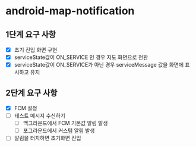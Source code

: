 # android-map-notification
## 1단계 요구 사항
- [x] 초기 진입 화면 구현
- [x] serviceState값이 ON_SERVICE 인 경우 지도 화면으로 전환
- [x] serviceState값이 ON_SERVICE가 아닌 경우 serviceMessage 값을 화면에 표시하고 유지
## 2단계 요구 사항
- [x] FCM 설정
- [ ] 테스트 메시지 수신하기
  - [ ] 백그라운드에서 FCM 기본값 알림 발생
  - [ ] 포그라운드에서 커스텀 알림 발생
- [ ] 알림을 터치하면 초기화면 진입